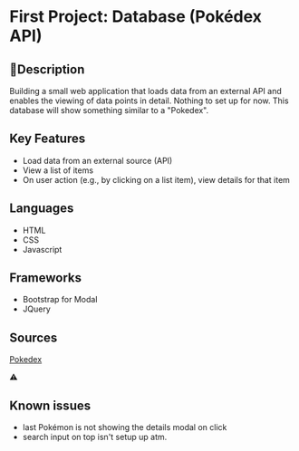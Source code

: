 # First Project: Database (Pokédex API)

## 📄Description

Building a small web application that loads data from an external API and enables the viewing of data points in detail.
Nothing to set up for now.
This database will show something similar to a "Pokedex".

## Key Features

-  Load data from an external source (API)
-  View a list of items
-  On user action (e.g., by clicking on a list item), view details for that item

## Languages

-  HTML
-  CSS
-  Javascript

## Frameworks

-  Bootstrap for Modal
-  JQuery

## Sources

[Pokedex](https://pokedex.org)

⚠️ 
## Known issues
- last Pokémon is not showing the details modal on click
- search input on top isn't setup up atm. 